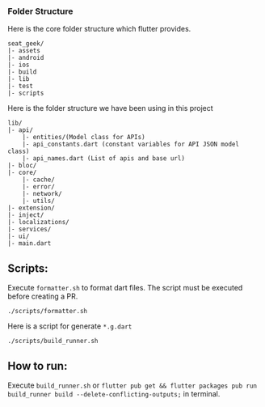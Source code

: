 

### Folder Structure
Here is the core folder structure which flutter provides.

```
seat_geek/
|- assets
|- android
|- ios
|- build
|- lib
|- test
|- scripts
```

Here is the folder structure we have been using in this project

```
lib/
|- api/
    |- entities/(Model class for APIs)
    |- api_constants.dart (constant variables for API JSON model class)
    |- api_names.dart (List of apis and base url)
|- bloc/
|- core/
    |- cache/
    |- error/
    |- network/
    |- utils/
|- extension/
|- inject/
|- localizations/
|- services/
|- ui/
|- main.dart
```

## Scripts:
Execute `formatter.sh` to format dart files. The script must be executed before creating a PR.
```
./scripts/formatter.sh
```

Here is a script for generate `*.g.dart`
```
./scripts/build_runner.sh
```

## How to run:
Execute `build_runner.sh` or `flutter pub get && flutter packages pub run build_runner build --delete-conflicting-outputs;` in terminal.
